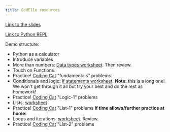 ```yaml
---
title: CodElle resources
---
```

[Link to the slides](https://www.canva.com/design/DAGjHhorK1A/eQj2185HmFUwTQNNfoEylQ/edit?utm_content=DAGjHhorK1A&utm_campaign=designshare&utm_medium=link2&utm_source=sharebutton)

[Link to Python REPL](www.pythonmorsels.com/repl/)

Demo structure:

- Python as a calculator
- Introduce variables
- More than numbers: [Data types worksheet](../../cspogil/data-types.pdf). Then review.
- Touch on Functions.
- Practice! [Coding Cat](https://coding-cat.club) "fundamentals" problems
- Conditionals and logic: [If statements worksheet](../../cspogil/conditionals-logic.pdf). **Note:** this is a long one! We won't get through it all but try your best and do the rest as homework!
- Practice! [Coding Cat](https://coding-cat.club) "Logic-1" problems
- Lists: [worksheet](../../cspogil/lists.pdf)
- Practice! [Coding Cat](https://coding-cat.club) "List-1" problems
**If time allows/further practice at home:**
- Loops and iterations: [worksheet](../../cspogil/loops-iterations.pdf). Review.
- Practice! [Coding Cat](https://coding-cat.club) "List-2" problems

